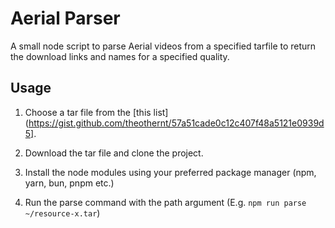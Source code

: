 # Aerial Parser

A small node script to parse Aerial videos from a specified tarfile to return the download links and names for a specified quality.

## Usage

1. Choose a tar file from the [this list](https://gist.github.com/theothernt/57a51cade0c12c407f48a5121e0939d5].

2. Download the tar file and clone the project.

3. Install the node modules using your preferred package manager (npm, yarn, bun, pnpm etc.)

4. Run the parse command with the path argument (E.g. `npm run parse ~/resource-x.tar`)
